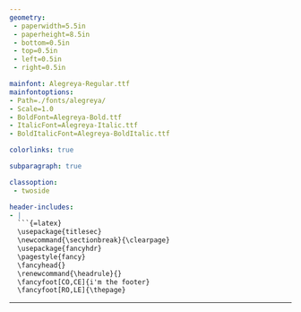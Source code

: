 ```yaml
---
geometry:
 - paperwidth=5.5in
 - paperheight=8.5in
 - bottom=0.5in
 - top=0.5in
 - left=0.5in
 - right=0.5in

mainfont: Alegreya-Regular.ttf
mainfontoptions:
- Path=./fonts/alegreya/
- Scale=1.0
- BoldFont=Alegreya-Bold.ttf
- ItalicFont=Alegreya-Italic.ttf
- BoldItalicFont=Alegreya-BoldItalic.ttf

colorlinks: true

subparagraph: true

classoption:
 - twoside

header-includes:
- |
  ```{=latex}
  \usepackage{titlesec}
  \newcommand{\sectionbreak}{\clearpage}
  \usepackage{fancyhdr}
  \pagestyle{fancy}
  \fancyhead{}
  \renewcommand{\headrule}{}
  \fancyfoot[CO,CE]{i'm the footer}
  \fancyfoot[RO,LE]{\thepage}
  ```
---
```

